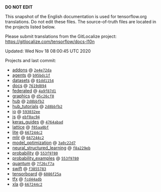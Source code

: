 __DO NOT EDIT__

This snapshot of the English documentation is used for tensorflow.org
translations. Do not edit these files. The source-of-truth files are located in
the projects listed below.

Please submit translations from the GitLocalize project: https://gitlocalize.com/tensorflow/docs-l10n

Updated: Wed Nov 18 08:00:45 UTC 2020

Projects and last commit:

- [addons](https://github.com/tensorflow/addons/tree/master/docs) @ <a href='https://github.com/tensorflow/addons/commit/2e4e72da6824b606480527d6c0e8cb765ad94761'><code>2e4e72da</code></a>
- [agents](https://github.com/tensorflow/agents/tree/master/docs) @ <a href='https://github.com/tensorflow/agents/commit/b95bdc1f106cdb872901b1766d4ddd168da73a29'><code>b95bdc1f</code></a>
- [datasets](https://github.com/tensorflow/datasets/tree/master/docs) @ <a href='https://github.com/tensorflow/datasets/commit/01dd11548ff9852394d9152c412d59054b5c91e6'><code>01dd1154</code></a>
- [docs](https://github.com/tensorflow/docs/tree/master/site/en) @ <a href='https://github.com/tensorflow/docs/commit/7619d8944d156bee4e5032782259f9712d5d753f'><code>7619d894</code></a>
- [federated](https://github.com/tensorflow/federated/tree/master/docs) @ <a href='https://github.com/tensorflow/federated/commit/4a9f87d130f158ff70b157ba5ad8ba7a68809087'><code>4a9f87d1</code></a>
- [graphics](https://github.com/tensorflow/graphics/tree/master/tensorflow_graphics/g3doc) @ <a href='https://github.com/tensorflow/graphics/commit/d5c26cf05125e5c096f5b2cde6c85f88c7df2d59'><code>d5c26cf0</code></a>
- [hub](https://github.com/tensorflow/hub/tree/master/docs) @ <a href='https://github.com/tensorflow/hub/commit/2d8bbfb2c00cdf40f18ddac57c5d85b9c4aeb7c7'><code>2d8bbfb2</code></a>
- [hub_tutorials](https://github.com/tensorflow/hub/tree/master/examples/colab) @ <a href='https://github.com/tensorflow/hub/commit/2d8bbfb2c00cdf40f18ddac57c5d85b9c4aeb7c7'><code>2d8bbfb2</code></a>
- [io](https://github.com/tensorflow/io/tree/master/docs) @ <a href='https://github.com/tensorflow/io/commit/593032ee0f6e6fd96baf2e0eeafe1c4dcfa60bcb'><code>593032ee</code></a>
- [js](https://github.com/tensorflow/tfjs-website/tree/master/docs) @ <a href='https://github.com/tensorflow/tfjs-website/commit/ebf0ac944eab1f94c9d01f9430ba147f52fc937c'><code>ebf0ac94</code></a>
- [keras_guides](https://github.com/tensorflow/docs/tree/snapshot-keras/site/en/guide/keras) @ <a href='https://github.com/tensorflow/docs/commit/4764abad680f9698f8ba9ace121ac9d0d9cb69af'><code>4764abad</code></a>
- [lattice](https://github.com/tensorflow/lattice/tree/master/docs) @ <a href='https://github.com/tensorflow/lattice/commit/f05aa0bf2e85756f7a5f49f1378f0d1e428bea2d'><code>f05aa0bf</code></a>
- [lite](https://github.com/tensorflow/tensorflow/tree/master/tensorflow/lite/g3doc) @ <a href='https://github.com/tensorflow/tensorflow/commit/667244c2e450ed9491e8ad964a0db6b2945929dd'><code>667244c2</code></a>
- [mlir](https://github.com/tensorflow/tensorflow/tree/master/tensorflow/compiler/mlir/g3doc) @ <a href='https://github.com/tensorflow/tensorflow/commit/667244c2e450ed9491e8ad964a0db6b2945929dd'><code>667244c2</code></a>
- [model_optimization](https://github.com/tensorflow/model-optimization/tree/master/tensorflow_model_optimization/g3doc) @ <a href='https://github.com/tensorflow/model-optimization/commit/3a0c22d778c6d7c06e81ab1771957deba7a3d52a'><code>3a0c22d7</code></a>
- [neural_structured_learning](https://github.com/tensorflow/neural-structured-learning/tree/master/g3doc) @ <a href='https://github.com/tensorflow/neural-structured-learning/commit/f8a229ebd08a9b44cd1be78fe8d0a0a09bbd142f'><code>f8a229eb</code></a>
- [probability](https://github.com/tensorflow/probability/tree/master/tensorflow_probability/g3doc) @ <a href='https://github.com/tensorflow/probability/commit/553f9780abf308a19a478370fdfd86e779922b78'><code>553f9780</code></a>
- [probability_examples](https://github.com/tensorflow/probability/tree/master/tensorflow_probability/examples/jupyter_notebooks) @ <a href='https://github.com/tensorflow/probability/commit/553f9780abf308a19a478370fdfd86e779922b78'><code>553f9780</code></a>
- [quantum](https://github.com/tensorflow/quantum/tree/master/docs) @ <a href='https://github.com/tensorflow/quantum/commit/7f26cf7acfe4a64745a68f3f88b4ab83130ca593'><code>7f26cf7a</code></a>
- [swift](https://github.com/tensorflow/swift/tree/master/docs/site) @ <a href='https://github.com/tensorflow/swift/commit/f38557834465252496c7ed9a6cf8daed0a985406'><code>f3855783</code></a>
- [tensorboard](https://github.com/tensorflow/tensorboard/tree/master/docs) @ <a href='https://github.com/tensorflow/tensorboard/commit/6086f25a221a3ac40a84ddd9027dbe605ac2dcd9'><code>6086f25a</code></a>
- [tfx](https://github.com/tensorflow/tfx/tree/master/docs) @ <a href='https://github.com/tensorflow/tfx/commit/fcd44adbec04d9f88145f992230937466f9a1cd2'><code>fcd44adb</code></a>
- [xla](https://github.com/tensorflow/tensorflow/tree/master/tensorflow/compiler/xla/g3doc) @ <a href='https://github.com/tensorflow/tensorflow/commit/667244c2e450ed9491e8ad964a0db6b2945929dd'><code>667244c2</code></a>

